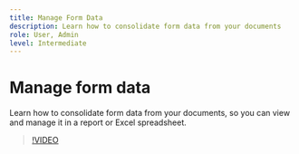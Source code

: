 ```yaml
---
title: Manage Form Data
description: Learn how to consolidate form data from your documents
role: User, Admin
level: Intermediate
---
```

# Manage form data

Learn how to consolidate form data from your documents, so you can view and manage it in a report or Excel spreadsheet.

>[!VIDEO](https://video.tv.adobe.com/v/3419330?quality=12&learn=on&hidetitle=true)

